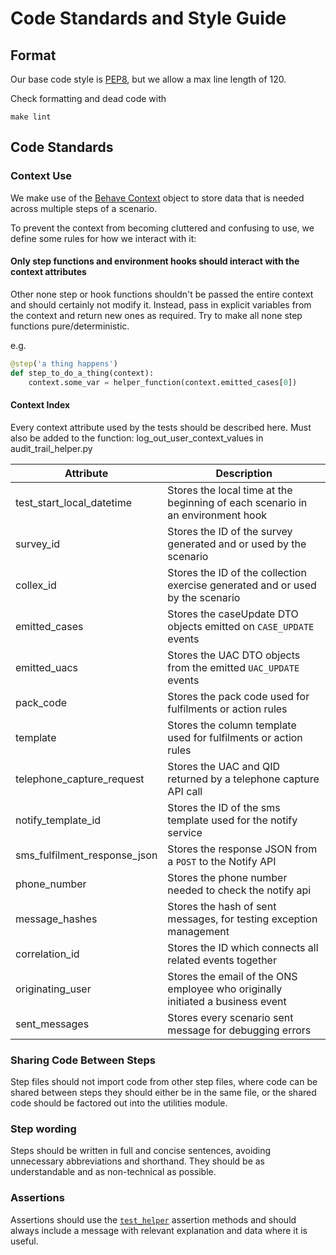 # Code Standards and Style Guide

## Format

Our base code style is [PEP8](https://www.python.org/dev/peps/pep-0008/), but we allow a max line length of 120.

Check formatting and dead code with

```shell
make lint
```

## Code Standards

### Context Use

We make use of the [Behave Context](https://behave.readthedocs.io/en/stable/tutorial.html#context) object to store data
that is needed across multiple steps of a scenario.

To prevent the context from becoming cluttered and confusing to use, we define some rules for how we interact with it:

#### Only step functions and environment hooks should interact with the context attributes

Other none step or hook functions shouldn't be passed the entire context and should certainly not modify it. Instead,
pass in explicit variables from the context and return new ones as required. Try to make all none step functions
pure/deterministic.

e.g.

```python
@step('a thing happens')
def step_to_do_a_thing(context):
    context.some_var = helper_function(context.emitted_cases[0])
```

#### Context Index

Every context attribute used by the tests should be described here.
Must also be added to the function: log_out_user_context_values in audit_trail_helper.py

| Attribute                    | Description                                                                     |
| -------------------------    | ------------------------------------------------------------------------------- |
| test_start_local_datetime    | Stores the local time at the beginning of each scenario in an environment hook  |
| survey_id                    | Stores the ID of the survey generated and or used by the scenario               |
| collex_id                    | Stores the ID of the collection exercise generated and or used by the scenario  |
| emitted_cases                | Stores the caseUpdate DTO objects emitted on `CASE_UPDATE` events               |
| emitted_uacs                 | Stores the UAC DTO objects from the emitted `UAC_UPDATE` events                 |
| pack_code                    | Stores the pack code used for fulfilments or action rules                       |
| template                     | Stores the column template used for fulfilments or action rules                 |
| telephone_capture_request    | Stores the UAC and QID returned by a telephone capture API call                 |
| notify_template_id           | Stores the ID of the sms template used for the notify service                   |
| sms_fulfilment_response_json | Stores the response JSON from a `POST` to the Notify API                        |
| phone_number                 | Stores the phone number needed to check the notify api                          |
| message_hashes               | Stores the hash of sent messages, for testing exception management              |
| correlation_id               | Stores the ID which connects all related events together                        |
| originating_user             | Stores the email of the ONS employee who originally initiated a business event  |
| sent_messages                | Stores every scenario sent message for debugging errors                         |

### Sharing Code Between Steps

Step files should not import code from other step files, where code can be shared between steps they should either be in
the same file, or the shared code should be factored out into the utilities module.

### Step wording

Steps should be written in full and concise sentences, avoiding unnecessary abbreviations and shorthand. They should be
as understandable and as non-technical as possible.

### Assertions

Assertions should use the [`test_helper`](acceptance_tests/utilities/test_case_helper.py) assertion methods and should
always include a message with relevant explanation and data where it is useful.
